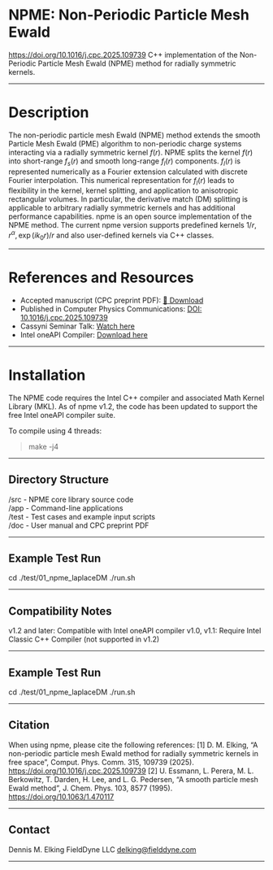 # NPME: Non-Periodic Particle Mesh Ewald

https://doi.org/10.1016/j.cpc.2025.109739
C++ implementation of the Non-Periodic Particle Mesh Ewald (NPME) method for radially symmetric kernels.

---

# Description
The non-periodic particle mesh Ewald (NPME) method extends the smooth Particle Mesh Ewald (PME) algorithm to non-periodic charge systems interacting via a radially symmetric kernel $f(r)$. NPME splits the kernel $f(r)$ into short-range $f_{s}(r)$ and smooth long-range $f_{l}(r)$ components.  $f_{l}(r)$ is represented numerically as a Fourier extension calculated with discrete Fourier interpolation.  This numerical representation for $f_{l}(r)$ leads to flexibility in the kernel, kernel splitting, and application to anisotropic rectangular volumes.  In particular, the derivative match (DM) splitting is applicable to arbitrary radially symmetric kernels and has additional performance capabilities.  npme is an open source implementation of the NPME method.  The current npme version supports predefined kernels $1/r, r^{\alpha}, \exp(ik_{0}r)/r$ and also user-defined kernels via C++ classes.

---

# References and Resources
- Accepted manuscript (CPC preprint PDF): [📄 Download](docs/npme_preprint.pdf) 
- Published in Computer Physics Communications: [DOI: 10.1016/j.cpc.2025.109739](https://doi.org/10.1016/j.cpc.2025.109739) 
- Cassyni Seminar Talk: [Watch here](https://cassyni.com/events/3gMtbmEfjR8JvWTEEEbkay) 
- Intel oneAPI Compiler: [Download here](https://www.intel.com/content/www/us/en/developer/tools/oneapi/toolkits.html)

---

# Installation
The NPME code requires the Intel C++ compiler and associated Math Kernel Library (MKL). 
As of npme v1.2, the code has been updated to support the free Intel oneAPI compiler suite.

To compile using 4 threads:
>make -j4

---

## Directory Structure
/src    - NPME core library source code  
/app    - Command-line applications  
/test   - Test cases and example input scripts  
/doc    - User manual and CPC preprint PDF  

---

## Example Test Run
cd ./test/01_npme_laplaceDM
./run.sh

---

## Compatibility Notes
v1.2 and later: Compatible with Intel oneAPI compiler
v1.0, v1.1: Require Intel Classic C++ Compiler (not supported in v1.2)

---

## Example Test Run
cd ./test/01_npme_laplaceDM
./run.sh

---

## Citation
When using npme, please cite the following references:
[1] D. M. Elking, “A non-periodic particle mesh Ewald method for radially symmetric kernels in free space”, Comput. Phys. Comm. 315, 109739 (2025).
https://doi.org/10.1016/j.cpc.2025.109739
[2] U. Essmann, L. Perera, M. L. Berkowitz, T. Darden, H. Lee, and L. G. Pedersen, “A smooth particle mesh Ewald method”, J. Chem. Phys. 103, 8577 (1995).
https://doi.org/10.1063/1.470117

---

## Contact
Dennis M. Elking
FieldDyne LLC
delking@fielddyne.com

---


